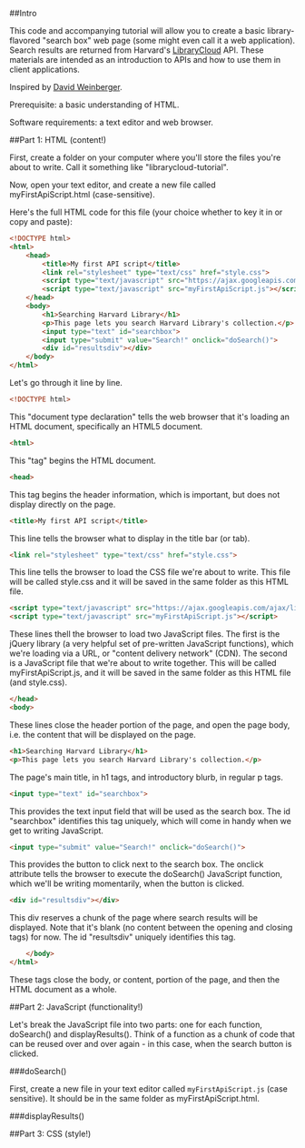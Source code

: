 ##Intro

This code and accompanying tutorial will allow you to create a basic library-flavored "search box" web page (some might even call it a web application). Search results are returned from Harvard's [LibraryCloud](https://wiki.harvard.edu/confluence/x/FoJUC) API. These materials are intended as an introduction to APIs and how to use them in client applications.

Inspired by [David Weinberger](http://hyperorg.com/misc/myFirstApiScript/myFirstAPIScript-HarvardLibCloud/myFirstApiScript_article.html).

Prerequisite: a basic understanding of HTML.

Software requirements: a text editor and web browser.

##Part 1: HTML (content!)

First, create a folder on your computer where you'll store the files you're about to write. Call it something like "librarycloud-tutorial".

Now, open your text editor, and create a new file called myFirstApiScript.html (case-sensitive).

Here's the full HTML code for this file (your choice whether to key it in or copy and paste):

```html
<!DOCTYPE html>
<html>
	<head>
		<title>My first API script</title>
		<link rel="stylesheet" type="text/css" href="style.css">
		<script type="text/javascript" src="https://ajax.googleapis.com/ajax/libs/jquery/1.11.3/jquery.min.js"></script>
		<script type="text/javascript" src="myFirstApiScript.js"></script>
	</head>
	<body>
		<h1>Searching Harvard Library</h1>
		<p>This page lets you search Harvard Library's collection.</p>
		<input type="text" id="searchbox">
		<input type="submit" value="Search!" onclick="doSearch()">
		<div id="resultsdiv"></div>
	</body>
</html>
```

Let's go through it line by line.

```html
<!DOCTYPE html>
```

This "document type declaration" tells the web browser that it's loading an HTML document, specifically an HTML5 document.

```html
<html>
```

This "tag" begins the HTML document.

```html
<head>
```

This tag begins the header information, which is important, but does not display directly on the page.

```html
<title>My first API script</title>
```

This line tells the browser what to display in the title bar (or tab).

```html
<link rel="stylesheet" type="text/css" href="style.css">
```

This line tells the browser to load the CSS file we're about to write. This file will be called style.css and it will be saved in the same folder as this HTML file.

```html
<script type="text/javascript" src="https://ajax.googleapis.com/ajax/libs/jquery/1.11.3/jquery.min.js"></script>
<script type="text/javascript" src="myFirstApiScript.js"></script>
```

These lines thell the browser to load two JavaScript files. The first is the jQuery library (a very helpful set of pre-written JavaScript functions), which we're loading via a URL, or "content delivery network" (CDN). The second is a JavaScript file that we're about to write together. This will be called myFirstApiScript.js, and it will be saved in the same folder as this HTML file (and style.css).

```html
</head>
<body>
```

These lines close the header portion of the page, and open the page body, i.e. the content that will be displayed on the page.

```html
<h1>Searching Harvard Library</h1>
<p>This page lets you search Harvard Library's collection.</p>
```

The page's main title, in h1 tags, and introductory blurb, in regular p tags.

```html
<input type="text" id="searchbox">
```

This provides the text input field that will be used as the search box. The id "searchbox" identifies this tag uniquely, which will come in handy when we get to writing JavaScript.

```html
<input type="submit" value="Search!" onclick="doSearch()">
```

This provides the button to click next to the search box. The onclick attribute tells the browser to execute the doSearch() JavaScript function, which we'll be writing momentarily, when the button is clicked.

```html
<div id="resultsdiv"></div>
```

This div reserves a chunk of the page where search results will be displayed. Note that it's blank (no content between the opening and closing tags) for now. The id "resultsdiv" uniquely identifies this tag.

```html
	</body>
</html>
```

These tags close the body, or content, portion of the page, and then the HTML document as a whole.

##Part 2: JavaScript (functionality!)

Let's break the JavaScript file into two parts: one for each function, doSearch() and displayResults(). Think of a function as a chunk of code that can be reused over and over again - in this case, when the search button is clicked.

###doSearch()

First, create a new file in your text editor called `myFirstApiScript.js` (case sensitive). It should be in the same folder as myFirstApiScript.html.

###displayResults()

##Part 3: CSS (style!)
